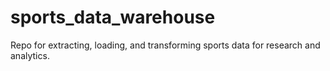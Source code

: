 # sports_data_warehouse
Repo for extracting, loading, and transforming sports data for research and analytics. 
